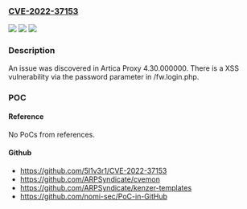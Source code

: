 ### [CVE-2022-37153](https://cve.mitre.org/cgi-bin/cvename.cgi?name=CVE-2022-37153)
![](https://img.shields.io/static/v1?label=Product&message=n%2Fa&color=blue)
![](https://img.shields.io/static/v1?label=Version&message=n%2Fa&color=blue)
![](https://img.shields.io/static/v1?label=Vulnerability&message=n%2Fa&color=brighgreen)

### Description

An issue was discovered in Artica Proxy 4.30.000000. There is a XSS vulnerability via the password parameter in /fw.login.php.

### POC

#### Reference
No PoCs from references.

#### Github
- https://github.com/5l1v3r1/CVE-2022-37153
- https://github.com/ARPSyndicate/cvemon
- https://github.com/ARPSyndicate/kenzer-templates
- https://github.com/nomi-sec/PoC-in-GitHub

